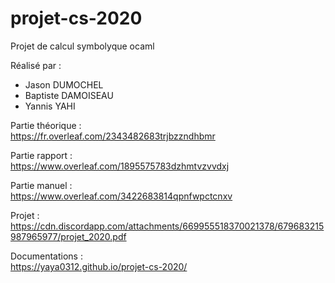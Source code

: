 # projet-cs-2020
Projet de calcul symbolyque ocaml

Réalisé par :
- Jason DUMOCHEL
- Baptiste DAMOISEAU
- Yannis YAHI  

Partie théorique :  
https://fr.overleaf.com/2343482683trjbzzndhbmr

Partie rapport :  
https://www.overleaf.com/1895575783dzhmtvzvvdxj  

Partie manuel :  
https://www.overleaf.com/3422683814qpnfwpctcnxv

Projet :  
https://cdn.discordapp.com/attachments/669955518370021378/679683215987965977/projet_2020.pdf

Documentations :  
https://yaya0312.github.io/projet-cs-2020/
